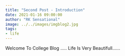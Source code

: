```yaml
---
title: "Second Post - Introduction"
date: 2021-01-16 09:00:00
author: "RK Sensational"
image: ../../images/imgblog2.jpg
tags:
- life
---
```


Welcome To College Blog .....
Life Is Very Beautifull......